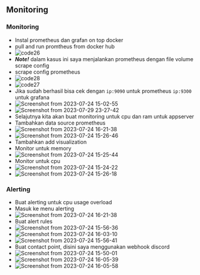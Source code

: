 ## Monitoring
### Monitoring
-  Instal prometheus dan grafan on top docker
-  pull and run promtheus from docker hub
-  ![code26](https://github.com/galantixa/devops17-dumbways-galantixa/assets/92994294/39bbb813-11f4-4ba5-8bba-e26b9570505a)
- ***Note!*** dalam kasus ini saya menjalankan prometheus dengan file volume scrape config
- scrape config prometheus
- ![code28](https://github.com/galantixa/devops17-dumbways-galantixa/assets/92994294/8cd798c4-2ef8-4f10-a84f-13fc03cf6a30)
- ![code27](https://github.com/galantixa/devops17-dumbways-galantixa/assets/92994294/73c7ae37-24fa-4ff1-a1b8-acde273965df)
- Jika sudah berhasil bisa cek dengan ```ip:9090``` untuk prometheus ```ip:9300``` untuk grafana
- ![Screenshot from 2023-07-24 15-02-55](https://github.com/galantixa/devops17-dumbways-galantixa/assets/92994294/f1641984-00e8-4117-85db-1e971ae40cff)
- ![Screenshot from 2023-07-29 23-27-42](https://github.com/galantixa/devops17-dumbways-galantixa/assets/92994294/b001f5b0-d0e0-4fdf-8e10-5cba693aaf38)
- Selajutnya kita akan buat monitoring untuk cpu dan ram untuk appserver
- Tambahkan data source prometheus
- ![Screenshot from 2023-07-24 16-21-38](https://github.com/galantixa/devops17-dumbways-galantixa/assets/92994294/c36567c7-783a-40a9-be4b-ef7c5a52e496)
- ![Screenshot from 2023-07-24 15-26-46](https://github.com/galantixa/devops17-dumbways-galantixa/assets/92994294/041c3dcc-ac82-4ad9-83a3-0d3fbb0cf63e)
- Tambahkan add visualization
- Monitor untuk memory
- ![Screenshot from 2023-07-24 15-25-44](https://github.com/galantixa/devops17-dumbways-galantixa/assets/92994294/9d0a9638-9d60-4dfe-8ebc-bac8182ff599)
- Monitor untuk cpu
- ![Screenshot from 2023-07-24 15-24-22](https://github.com/galantixa/devops17-dumbways-galantixa/assets/92994294/ad9eabae-9c13-43a0-9e3a-72ff5e2cb908)
- ![Screenshot from 2023-07-24 15-26-18](https://github.com/galantixa/devops17-dumbways-galantixa/assets/92994294/dfcaa06e-9edb-488c-a1a1-c3354b62cda9)

### Alerting
- Buat alerting untuk cpu usage overload
- Masuk ke menu alerting
- ![Screenshot from 2023-07-24 16-21-38](https://github.com/galantixa/devops17-dumbways-galantixa/assets/92994294/b8d6fe24-cdf6-4210-9fb5-703361d7648a)
- Buat alert rules
- ![Screenshot from 2023-07-24 15-56-36](https://github.com/galantixa/devops17-dumbways-galantixa/assets/92994294/119fd3d4-b3ae-4f72-ba7e-274a8099152e)
- ![Screenshot from 2023-07-24 16-03-10](https://github.com/galantixa/devops17-dumbways-galantixa/assets/92994294/f6965a0b-b288-4209-a6f0-f59b21836dc6)
- ![Screenshot from 2023-07-24 15-56-41](https://github.com/galantixa/devops17-dumbways-galantixa/assets/92994294/fdbc515a-4c56-4a8d-96fe-5e61309151d5)
- Buat contact point, disini saya menggunakan webhook discord
- ![Screenshot from 2023-07-24 15-50-01](https://github.com/galantixa/devops17-dumbways-galantixa/assets/92994294/ef146a50-d561-4b93-bc3a-30cacd713ffc)
- ![Screenshot from 2023-07-24 16-05-39](https://github.com/galantixa/devops17-dumbways-galantixa/assets/92994294/2d806d37-60ba-44a9-bc2b-2a53e326c5d8)
- ![Screenshot from 2023-07-24 16-05-58](https://github.com/galantixa/devops17-dumbways-galantixa/assets/92994294/d62356d5-06b1-44f1-82ef-7dc24f380761)
